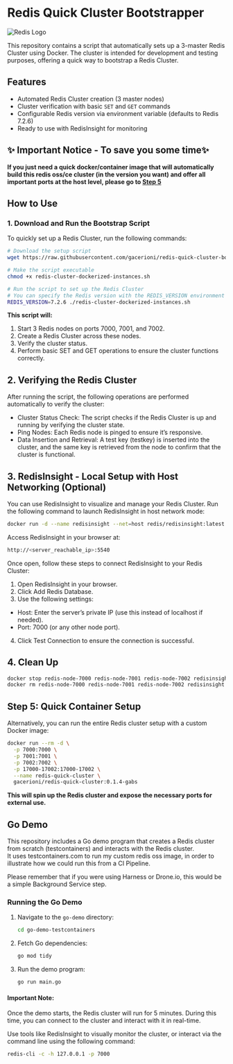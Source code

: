 # Redis Quick Cluster Bootstrapper

![Redis Logo](https://upload.wikimedia.org/wikipedia/commons/thumb/e/ee/Redis_logo.svg/640px-Redis_logo.svg.png)

This repository contains a script that automatically sets up a 3-master Redis Cluster using Docker. The cluster is intended for development and testing purposes, offering a quick way to bootstrap a Redis Cluster.

## Features

- Automated Redis Cluster creation (3 master nodes)
- Cluster verification with basic `SET` and `GET` commands
- Configurable Redis version via environment variable (defaults to Redis 7.2.6)
- Ready to use with RedisInsight for monitoring

## ✨ Important Notice - To save you some time✨

**If you just need a quick docker/container image that will automatically build this redis oss/ce cluster (in the version you want) and offer all important ports at the host level, please go to [Step 5](#step-5-quick-container-setup)**

## How to Use

### 1. Download and Run the Bootstrap Script

To quickly set up a Redis Cluster, run the following commands:

```bash
# Download the setup script
wget https://raw.githubusercontent.com/gacerioni/redis-quick-cluster-bootstrapper/refs/heads/master/redis-cluster-dockerized-instances.sh

# Make the script executable
chmod +x redis-cluster-dockerized-instances.sh

# Run the script to set up the Redis Cluster
# You can specify the Redis version with the REDIS_VERSION environment variable
REDIS_VERSION=7.2.6 ./redis-cluster-dockerized-instances.sh
```

**This script will:**

1.	Start 3 Redis nodes on ports 7000, 7001, and 7002.
2.	Create a Redis Cluster across these nodes.
3.	Verify the cluster status.
4.	Perform basic SET and GET operations to ensure the cluster functions correctly.

## 2. Verifying the Redis Cluster

After running the script, the following operations are performed automatically to verify the cluster:

- Cluster Status Check: The script checks if the Redis Cluster is up and running by verifying the cluster state.
- Ping Nodes: Each Redis node is pinged to ensure it’s responsive.
- Data Insertion and Retrieval: A test key (testkey) is inserted into the cluster, and the same key is retrieved from the node to confirm that the cluster is functional.

## 3. RedisInsight - Local Setup with Host Networking (Optional)

You can use RedisInsight to visualize and manage your Redis Cluster. Run the following command to launch RedisInsight in host network mode:

```bash
docker run -d --name redisinsight --net=host redis/redisinsight:latest
```

Access RedisInsight in your browser at:
```bash
http://<server_reachable_ip>:5540
```

Once open, follow these steps to connect RedisInsight to your Redis Cluster:

1.	Open RedisInsight in your browser.
2.	Click Add Redis Database.
3.	Use the following settings:
  -	Host: Enter the server’s private IP (use this instead of localhost if needed).
  -	Port: 7000 (or any other node port).
4.	Click Test Connection to ensure the connection is successful.

## 4. Clean Up

```bash
docker stop redis-node-7000 redis-node-7001 redis-node-7002 redisinsight
docker rm redis-node-7000 redis-node-7001 redis-node-7002 redisinsight
```

## Step 5: Quick Container Setup

Alternatively, you can run the entire Redis cluster setup with a custom Docker image:

```bash
docker run --rm -d \
  -p 7000:7000 \
  -p 7001:7001 \
  -p 7002:7002 \
  -p 17000-17002:17000-17002 \
  --name redis-quick-cluster \
  gacerioni/redis-quick-cluster:0.1.4-gabs
```

**This will spin up the Redis cluster and expose the necessary ports for external use.**


## Go Demo

This repository includes a Go demo program that creates a Redis cluster from scratch (testcontainers) and interacts with the Redis cluster.\
It uses testcontainers.com to run my custom redis oss image, in order to illustrate how we could run this from a CI Pipeline.

Please remember that if you were using Harness or Drone.io, this would be a simple Background Service step.

### Running the Go Demo

1. Navigate to the `go-demo` directory:
    ```bash
    cd go-demo-testcontainers
    ```

2. Fetch Go dependencies:
    ```bash
    go mod tidy
    ```

3. Run the demo program:
    ```bash
    go run main.go
    ```

#### Important Note:

Once the demo starts, the Redis cluster will run for 5 minutes. During this time, you can connect to the cluster and interact with it in real-time.

Use tools like RedisInsight to visually monitor the cluster, or interact via the command line using the following command:

```bash
redis-cli -c -h 127.0.0.1 -p 7000
```

#### 
